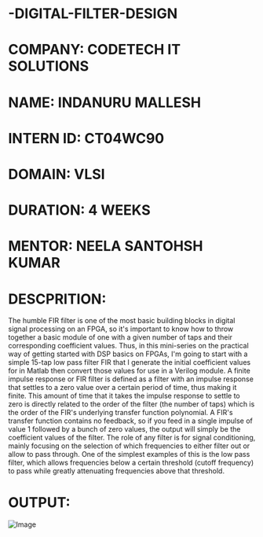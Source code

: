 # -DIGITAL-FILTER-DESIGN
# COMPANY: CODETECH IT SOLUTIONS
# NAME: INDANURU MALLESH
# INTERN ID: CT04WC90
# DOMAIN: VLSI 
# DURATION: 4 WEEKS
# MENTOR: NEELA SANTOHSH KUMAR 
# DESCPRITION:
  The humble FIR filter is one of the most basic building blocks in digital signal processing on an FPGA, so it's important to know how to throw together a basic module of one with a given number of taps and their corresponding coefficient values. Thus, in this mini-series on the practical way of getting started with DSP basics on FPGAs, I'm going to start with a simple 15-tap low pass filter FIR that I generate the initial coefficient values for in Matlab then convert those values for use in a Verilog module. A finite impulse response or FIR filter is defined as a filter with an impulse response that settles to a zero value over a certain period of time, thus making it finite. This amount of time that it takes the impulse response to settle to zero is directly related to the order of the filter (the number of taps) which is the order of the FIR's underlying transfer function polynomial. A FIR's transfer function contains no feedback, so if you feed in a single impulse of value 1 followed by a bunch of zero values, the output will simply be the coefficient values of the filter. The role of any filter is for signal conditioning, mainly focusing on the selection of which frequencies to either filter out or allow to pass through. One of the simplest examples of this is the low pass filter, which allows frequencies below a certain threshold (cutoff frequency) to pass while greatly attenuating frequencies above that threshold.
# OUTPUT: 
![Image](https://github.com/user-attachments/assets/4c609327-f265-4274-afcb-40986bfb2171)
